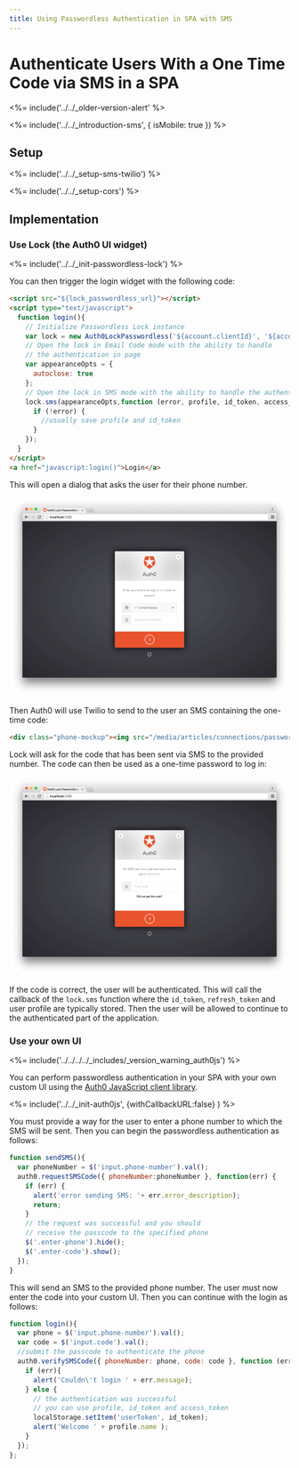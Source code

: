```yaml
---
title: Using Passwordless Authentication in SPA with SMS
---
```

# Authenticate Users With a One Time Code via SMS in a SPA

<%= include('../../_older-version-alert' %>

<%= include('../../_introduction-sms', { isMobile: true }) %>

## Setup

<%= include('../../_setup-sms-twilio') %>

<%= include('../../_setup-cors') %>

## Implementation

### Use Lock (the Auth0 UI widget)

<%= include('../../_init-passwordless-lock') %>

You can then trigger the login widget with the following code:

```html
<script src="${lock_passwordless_url}"></script>
<script type="text/javascript">
  function login(){
    // Initialize Passwordless Lock instance
    var lock = new Auth0LockPasswordless('${account.clientId}', '${account.namespace}');
    // Open the lock in Email Code mode with the ability to handle
    // the authentication in page
    var appearanceOpts = {
      autoclose: true
    };
    // Open the lock in SMS mode with the ability to handle the authentication in page
    lock.sms(appearanceOpts,function (error, profile, id_token, access_token, state, refresh_token) {
      if (!error) {
        //usually save profile and id_token
      }
    });
  }
</script>
<a href="javascript:login()">Login</a>
```

This will open a dialog that asks the user for their phone number.

![](/media/articles/connections/passwordless/passwordless-sms-enter-phone-web.png)

Then Auth0 will use Twilio to send to the user an SMS containing the one-time code:

```html
<div class="phone-mockup"><img src="/media/articles/connections/passwordless/passwordless-sms-receive-code-web.png" alt="SMS one-time code"/></div>
```

Lock will ask for the code that has been sent via SMS to the provided number. The code can then be used as a one-time password to log in:

![](/media/articles/connections/passwordless/passwordless-sms-enter-code-web.png)

If the code is correct, the user will be authenticated. This will call the callback of the `lock.sms` function where the `id_token`, `refresh_token` and user profile are typically stored. Then the user will be allowed to continue to the authenticated part of the application.

### Use your own UI

<%= include('../../../../_includes/_version_warning_auth0js') %>

You can perform passwordless authentication in your SPA with your own custom UI using the [Auth0 JavaScript client library](/libraries/auth0js/v7).

<%= include('../../_init-auth0js', {withCallbackURL:false} ) %>

You must provide a way for the user to enter a phone number to which the SMS will be sent. Then you can begin the passwordless authentication as follows:

```js
function sendSMS(){
  var phoneNumber = $('input.phone-number').val();
  auth0.requestSMSCode({ phoneNumber:phoneNumber }, function(err) {
    if (err) {
      alert('error sending SMS: '+ err.error_description);
      return;
    }
    // the request was successful and you should
    // receive the passcode to the specified phone
    $('.enter-phone').hide();
    $('.enter-code').show();
  });
}
```

This will send an SMS to the provided phone number. The user must now enter the code into your custom UI. Then you can continue with the login as follows:

```js
function login(){
  var phone = $('input.phone-number').val();
  var code = $('input.code').val();
  //submit the passcode to authenticate the phone
  auth0.verifySMSCode({ phoneNumber: phone, code: code }, function (err, profile, id_token, access_token) {
    if (err){
      alert('Couldn\'t login ' + err.message);
    } else {
      // the authentication was successful
      // you can use profile, id_token and access_token
      localStorage.setItem('userToken', id_token);
      alert('Welcome ' + profile.name );
    }
  });
};
```
